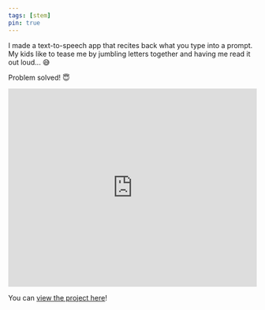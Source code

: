```yaml
---
tags: [stem]
pin: true
---
```


I made a text-to-speech app that recites back what you type into a prompt. My kids like to tease me by jumbling letters together and having me read it out loud... 😅

Problem solved! 😇

<iframe src="https://scratch.mit.edu/projects/911180862/embed" allowtransparency="true" width="100%" height="402" frameborder="0" scrolling="no" allowfullscreen></iframe>

You can [view the project here](https://scratch.mit.edu/projects/911180862)!
